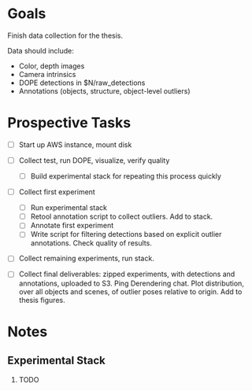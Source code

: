 # Goals

Finish data collection for the thesis.

Data should include:
* Color, depth images
* Camera intrinsics
* DOPE detections in $N/raw_detections
* Annotations (objects, structure, object-level outliers)

# Prospective Tasks

* [ ] Start up AWS instance, mount disk
* [ ] Collect test, run DOPE, visualize, verify quality
    * [ ] Build experimental stack for repeating this process quickly
* [ ] Collect first experiment
    * [ ] Run experimental stack
    * [ ] Retool annotation script to collect outliers. Add to stack.
    * [ ] Annotate first experiment
    * [ ] Write script for filtering detections based on explicit outlier
          annotations. Check quality of results.
* [ ] Collect remaining experiments, run stack.
* [ ] Collect final deliverables: zipped experiments, with detections and
      annotations, uploaded to S3. Ping Derendering chat. Plot distribution,
      over all objects and scenes, of outlier poses relative to origin. Add
      to thesis figures.


# Notes

## Experimental Stack

1. TODO
